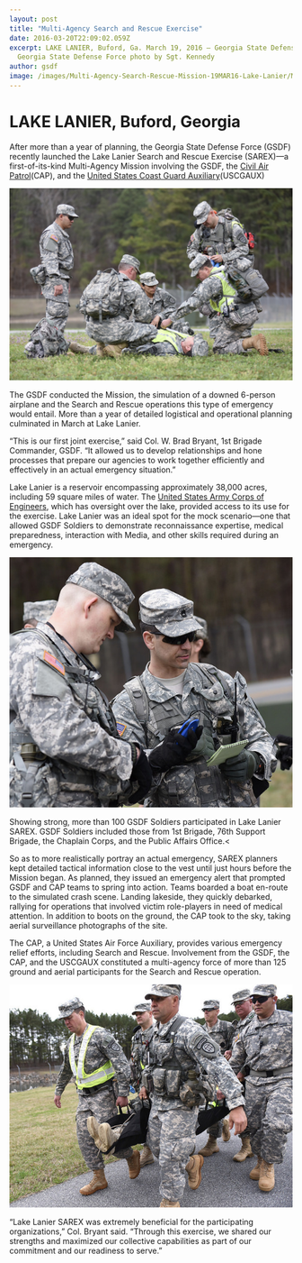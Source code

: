 ```yaml
---
layout: post
title: "Multi-Agency Search and Rescue Exercise"
date: 2016-03-20T22:09:02.059Z
excerpt: LAKE LANIER, Buford, Ga. March 19, 2016 – Georgia State Defense Force (GSDF) Soldiers debarking a boat at the scene of a mock airplane crash area during the Lake Lanier Search and Rescue Exercise (SAREX). The GSDF, Civil Air Patrol, and United States Coast Guard Auxiliary participated in this Multi-Agency Search and Rescue Mission. 
  Georgia State Defense Force photo by Sgt. Kennedy
author: gsdf
image: /images/Multi-Agency-Search-Rescue-Mission-19MAR16-Lake-Lanier/Multi-Agency-Search-Rescue-Mission-19MAR16-Lake-Lanier.jpg
---
```


# LAKE LANIER, Buford, Georgia


After more than a year of planning, the Georgia State Defense Force (GSDF) recently launched the Lake Lanier Search and Rescue Exercise (SAREX)—a first-of-its-kind Multi-Agency Mission involving the GSDF, the [Civil Air Patrol](http://www.gocivilairpatrol.com)(CAP), and the [United States Coast Guard Auxiliary](http://www.cgaux.org)(USCGAUX)

![Search team makes preliminary condition assessment of a casualty victim | Georgia State Defense Force photo by Pfc. Alexander Davidson](/images/Multi-Agency-Search-Rescue-Mission-19MAR16-Lake-Lanier/Multi-Agency-Search-Rescue-Mission-GSDF-19-MAR-2016.jpg "Search team makes preliminary condition assessment of a casualty victim | Georgia State Defense Force photo by Pfc. Alexander Davidson")

The GSDF conducted the Mission, the simulation of a downed 6-person airplane and the Search and Rescue operations this type of emergency would entail. More than a year of detailed logistical and operational planning culminated in March at Lake Lanier.

“This is our first joint exercise,” said Col. W. Brad Bryant, 1st Brigade Commander, GSDF. “It allowed us to develop relationships and hone processes that prepare our agencies to work together efficiently and effectively in an actual emergency situation.”

Lake Lanier is a reservoir encompassing approximately 38,000 acres, including 59 square miles of water. The [United States Army Corps of Engineers](http://www.usace.army.mil), which has oversight over the lake, provided access to its use for the exercise. Lake Lanier was an ideal spot for the mock scenario—one that allowed GSDF Soldiers to demonstrate reconnaissance expertise, medical preparedness, interaction with Media, and other skills required during an emergency.

![Sgt. 1st Class Tavares and Sgt. 1st Class Weeks of the Georgia State Defense Force verifying the reconnaissance data as they prepare to send out teams during the Lake Lanier Search and Rescue Exercise, involving a mock airplane crash scenario](/images/Multi-Agency-Search-Rescue-Mission-19MAR16-Lake-Lanier/Prepare-to-Deploy-Search-Teams1.jpg "LAKE LANIER, Buford, Ga. March 19, 2016 – Sgt. 1st Class Tavares and Sgt. 1st Class Weeks of the Georgia State Defense Force (GSDF) verifying the reconnaissance data as they prepare to send out teams during the Lake Lanier Search and Rescue Exercise (SAREX), involving a mock airplane crash scenario. The GSDF, Civil Air Patrol, and United States Coast Guard Auxiliary participated in this Multi-Agency Search and Rescue Mission. | Georgia State Defense Force photo by Pfc. Davidson")

Showing strong, more than 100 GSDF Soldiers participated in Lake Lanier SAREX. GSDF Soldiers included those from 1st Brigade, 76th Support Brigade, the Chaplain Corps, and the Public Affairs Office.<

So as to more realistically portray an actual emergency, SAREX planners kept detailed tactical information close to the vest until just hours before the Mission began. As planned, they issued an emergency alert that prompted GSDF and CAP teams to spring into action. Teams boarded a boat en-route to the simulated crash scene. Landing lakeside, they quickly debarked, rallying for operations that involved victim role-players in need of medical attention. In addition to boots on the ground, the CAP took to the sky, taking aerial surveillance photographs of the site.

The CAP, a United States Air Force Auxiliary, provides various emergency relief efforts, including Search and Rescue. Involvement from the GSDF, the CAP, and the USCGAUX constituted a multi-agency force of more than 125 ground and aerial participants for the Search and Rescue operation.


![ALT: Georgia State Defense Force (GSDF) Soldiers carry a victim-role-player of a mock airplane crash to the triage staging area during the Lake Lanier Search and Rescue Exercise (SAREX).](/images/Multi-Agency-Search-Rescue-Mission-19MAR16-Lake-Lanier/carrying-an-injured.jpg "Title: LAKE LANIER, Buford, Ga. March 19, 2016 – Georgia State Defense Force (GSDF) Soldiers carry a victim-role-player of a mock airplane crash to the triage staging area during the Lake Lanier Search and Rescue Exercise (SAREX). The GSDF, Civil Air Patrol, and United States Coast Guard Auxiliary participated in the Multi-Agency Search and Rescue Mission. | Georgia State Defense Force photo by Pfc. Davidson")



“Lake Lanier SAREX was extremely beneficial for the participating organizations,” Col. Bryant said. “Through this exercise, we shared our strengths and maximized our collective capabilities as part of our commitment and our readiness to serve.”
